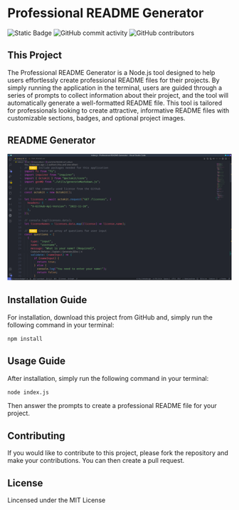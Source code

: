 
# Professional README Generator

![Static Badge](https://img.shields.io/badge/license-MIT-brightgreen) ![GitHub commit activity](https://img.shields.io/github/commit-activity/t/zink0/Professional-README-Generator) ![GitHub contributors](https://img.shields.io/github/contributors/zink0/Professional-README-Generator)



## This Project

The Professional README Generator is a Node.js tool designed to help users effortlessly create professional README files for their projects. By simply running the application in the terminal, users are guided through a series of prompts to collect information about their project, and the tool will automatically generate a well-formatted README file. This tool is tailored for professionals looking to create attractive, informative README files with customizable sections, badges, and optional project images.

## README Generator 

<p align="center">
<img src="./src/Professional README Generator.png" />
</p>


## Installation Guide
For installation, download this project from GitHub and, simply run the following command in your terminal:

```bash
npm install
```

## Usage Guide

After installation, simply run the following command in your terminal:

```bash
node index.js
```

Then answer the prompts to create a professional README file for your project.
    


## Contributing

If you would like to contribute to this project, please fork the repository and make your contributions. You can then create a pull request.

## License

Lincensed under the MIT License